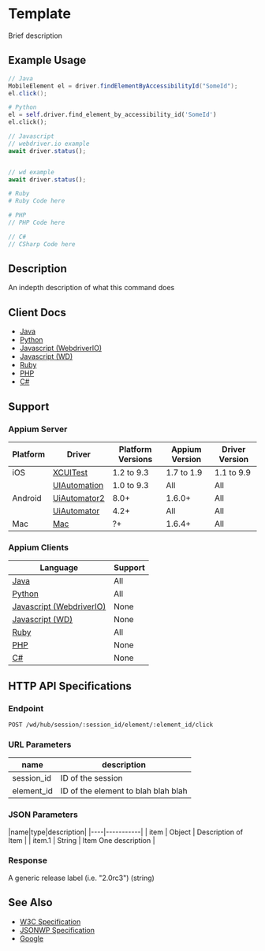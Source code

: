 # Template

Brief description
## Example Usage

```java
// Java
MobileElement el = driver.findElementByAccessibilityId("SomeId");
el.click();

```

```python
# Python
el = self.driver.find_element_by_accessibility_id('SomeId')
el.click();

```

```javascript
// Javascript
// webdriver.io example
await driver.status();


// wd example
await driver.status();

```

```ruby
# Ruby
# Ruby Code here

```

```php
# PHP
// PHP Code here

```

```csharp
// C#
// CSharp Code here

```


## Description

An indepth description of what this command does


## Client Docs

 * [Java](https://seleniumhq.github.io/selenium/docs/api/java/org/openqa/selenium/WebElement.html#click--) 
 * [Python](https://github.com/appium/python-client) 
 * [Javascript (WebdriverIO)](http://webdriver.io/index.html) 
 * [Javascript (WD)](https://github.com/admc/wd/releases) 
 * [Ruby](https://github.com/appium/ruby_lib/releases/latest) 
 * [PHP](https://github.com/appium/php-client/releases/latest-) 
 * [C#](https://github.com/appium/appium) 

## Support

### Appium Server

|Platform|Driver|Platform Versions|Appium Version|Driver Version|
|--------|----------------|------|--------------|--------------|
| iOS | [XCUITest](/docs/en/drivers/ios-xcuitest.md) | 1.2 to 9.3 | 1.7 to 1.9 | 1.1 to 9.9 |
|  | [UIAutomation](/docs/en/drivers/ios-uiautomation.md) | 1.0 to 9.3 | All | All |
| Android | [UiAutomator2](/docs/en/drivers/android-uiautomator2.md) | 8.0+ | 1.6.0+ | All |
|  | [UiAutomator](/docs/en/drivers/android-uiautomator.md) | 4.2+ | All | All |
| Mac | [Mac](/docs/en/drivers/mac.md) | ?+ | 1.6.4+ | All |

### Appium Clients 

|Language|Support|
|--------|-------|
|[Java](https://github.com/appium/java-client/releases/latest)| All |
|[Python](https://github.com/appium/python-client/releases/latest)| All |
|[Javascript (WebdriverIO)](http://webdriver.io/index.html)| None |
|[Javascript (WD)](https://github.com/admc/wd/releases/latest)| None |
|[Ruby](https://github.com/appium/ruby_lib/releases/latest)| All |
|[PHP](https://github.com/appium/php-client/releases/latest)| None |
|[C#](https://github.com/appium/appium-dotnet-driver/releases/latest)| None |

## HTTP API Specifications

### Endpoint

`POST /wd/hub/session/:session_id/element/:element_id/click`

### URL Parameters

|name|description|
|----|-----------|
|session_id|ID of the session|
|element_id|ID of the element to blah blah blah|

### JSON Parameters

|name|type|description|
|----|-----------|
| item | Object | Description of Item |
| item.1 | String | Item One description |

### Response

A generic release label (i.e. "2.0rc3") (string)

## See Also

* [W3C Specification](https://www.w3.org/TR/webdriver/#element-click)
* [JSONWP Specification](https://github.com/SeleniumHQ/selenium/wiki/JsonWireProtocol#sessionsessionidelementidclick)
* [Google](http://www.google.com)
